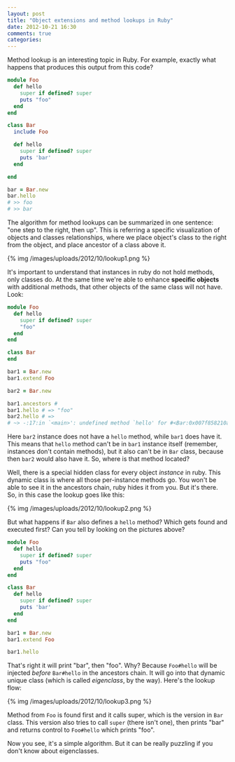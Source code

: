 ```yaml
---
layout: post
title: "Object extensions and method lookups in Ruby"
date: 2012-10-21 16:30
comments: true
categories: 
---
```


Method lookup is an interesting topic in Ruby. For example, exactly what happens that 
produces this output from this code?

``` ruby
module Foo
  def hello
    super if defined? super
    puts "foo"
  end
end

class Bar
  include Foo

  def hello
    super if defined? super
    puts 'bar'
  end

end

bar = Bar.new
bar.hello
# >> foo
# >> bar
```

The algorithm for method lookups can be summarized in one sentence: "one step to the right,
then up". This is referring a specific visualization of objects and classes relationships,
where we place object's class to the right from the object, and place ancestor of a class
above it.

<!-- more -->

{% img /images/uploads/2012/10/lookup1.png %}

It's important to understand that instances in ruby do not hold methods, only classes do.
At the same time we're able to enhance **specific objects** with additional methods, that
other objects of the same class will not have. Look:

``` ruby
module Foo
  def hello
    super if defined? super
    "foo"
  end
end

class Bar
end

bar1 = Bar.new
bar1.extend Foo

bar2 = Bar.new

bar1.ancestors #
bar1.hello # => "foo"
bar2.hello # => 
# ~> -:17:in `<main>': undefined method `hello' for #<Bar:0x007f858210a1d0> (NoMethodError)
```

Here `bar2` instance does not have a `hello` method, while `bar1` does have it. This means
that `hello` method can't be in `bar1` instance itself (remember, instances don't contain
methods), but it also can't be in `Bar` class, because then `bar2` would also have it. So,
where is that method located?

Well, there is a special hidden class for every object *instance* in ruby. This dynamic 
class is where all those per-instance methods go. You won't be able to see it in the 
ancestors chain, ruby hides it from you. But it's there. So, in this case the lookup goes
like this:

{% img /images/uploads/2012/10/lookup2.png %}

But what happens if `Bar` also defines a `hello` method? Which gets found and executed first?
Can you tell by looking on the pictures above?

``` ruby
module Foo
  def hello
    super if defined? super
    puts "foo"
  end
end

class Bar
  def hello
    super if defined? super
    puts 'bar'
  end
end

bar1 = Bar.new
bar1.extend Foo

bar1.hello
```

That's right it will print "bar", then "foo". Why? Because `Foo#hello` will be injected
*before* `Bar#hello` in the ancestors chain. It will go into that dynamic unique class
(which is called *eigenclass*, by the way). Here's the lookup flow:

{% img /images/uploads/2012/10/lookup3.png %}

Method from `Foo` is found first and it calls super, which is the version in `Bar` class.
This version also tries to call `super` (there isn't one), then prints "bar" and returns 
control to `Foo#hello` which prints "foo". 

Now you see, it's a simple algorithm. But it can be really puzzling if you don't know about
eigenclasses. 

